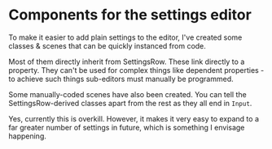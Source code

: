 # Components for the settings editor

To make it easier to add plain settings to the editor, I've created some classes & scenes that can be quickly instanced from code.

Most of them directly inherit from SettingsRow. These link directly to a property. They can't be used for complex things like dependent properties - to achieve such things sub-editors must manually be programmed.

Some manually-coded scenes have also been created. You can tell the SettingsRow-derived classes apart from the rest as they all end in `Input`.

Yes, currently this is overkill. However, it makes it very easy to expand to a far greater number of settings in future, which is something I envisage happening.